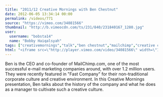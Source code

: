 ```yaml
---
title: "2011/12 Creative Mornings with Ben Chestnut"
date: 2012-06-05 13:34:14 00:00
permalink: /videos/771
source: "https://vimeo.com/34081566"
thumbnail: "http://b.vimeocdn.com/ts/231/840/231840167_1280.jpg"
user:
  username: "bobsta14"
  name: "Bobby Haiqalsyah"
tags: ["creativemornings","talk","ben chestnut","mailchimp","creative company"]
html: "<iframe src=\"http://player.vimeo.com/video/34081566\" width=\"1280\" height=\"720\" frameborder=\"0\" webkitAllowFullScreen mozallowfullscreen allowFullScreen></iframe>"
---
```


Ben is the CEO and co-founder of MailChimp.com, one of the most successful e-mail marketing companies around, with over 1.2 million users. They were recently featured in "Fast Company" for their non-traditional corporate culture and creative environment. In this Creative Mornings presentation, Ben talks about the history of the company and what he does as a manager to cultivate such a creative culture.